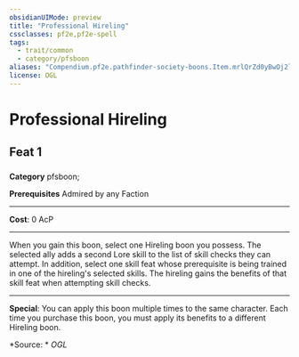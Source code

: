 ```yaml
---
obsidianUIMode: preview
title: "Professional Hireling"
cssclasses: pf2e,pf2e-spell
tags:
  - trait/common
  - category/pfsboon
aliases: "Compendium.pf2e.pathfinder-society-boons.Item.mrlQrZd0yBwOj2lk"
license: OGL
---
```

# Professional Hireling
## Feat 1
### 

**Category** pfsboon; 



**Prerequisites** Admired by any Faction
* * *
**Cost**: 0 AcP

* * *

When you gain this boon, select one Hireling boon you possess. The selected ally adds a second Lore skill to the list of skill checks they can attempt. In addition, select one skill feat whose prerequisite is being trained in one of the hireling's selected skills. The hireling gains the benefits of that skill feat when attempting skill checks.

* * *

**Special**: You can apply this boon multiple times to the same character. Each time you purchase this boon, you must apply its benefits to a different Hireling boon.

*Source: *
*OGL*